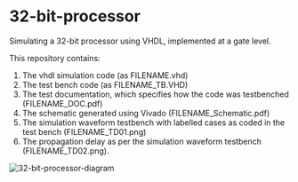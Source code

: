 # 32-bit-processor
Simulating a 32-bit processor using VHDL, implemented at a gate level. 

This repository contains:
1. The vhdl simulation code (as FILENAME.vhd)
2. The test bench code (as FILENAME_TB.VHD)
3. The test documentation, which specifies how the code was testbenched (FILENAME_DOC.pdf)
4. The schematic generated using Vivado (FILENAME_Schematic.pdf)
5. The simulation waveform testbench with labelled cases as coded in the test bench (FILENAME_TD01.png)
6. The propagation delay as per the simulation waveform testbench (FILENAME_TD02.png). 

![32-bit-processor-diagram](https://github.com/user-attachments/assets/e3cb8e46-d9f1-41f0-bfda-30bf2fb6eb07)
